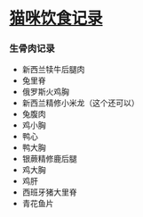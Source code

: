 # [猫咪饮食记录](https://github.com/Smileye-v/gitblog/issues/29)

### 生骨肉记录

- 新西兰犊牛后腿肉
- 兔里脊
- 俄罗斯火鸡胸
- 新西兰精修小米龙（这个还可以）
- 兔腹肉
- 鸡小胸
- 鸭心
- 鸭大胸
- 银蕨精修鹿后腿
- 鸡大胸
- 鸡肝
- 西班牙猪大里脊
- 青花鱼片